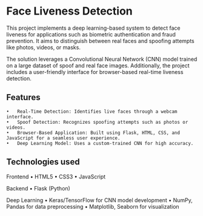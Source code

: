 


# Face Liveness Detection

This project implements a deep learning-based system to detect face liveness for applications such as biometric authentication and fraud prevention. It aims to distinguish between real faces and spoofing attempts like photos, videos, or masks.

The solution leverages a Convolutional Neural Network (CNN) model trained on a large dataset of spoof and real face images. Additionally, the project includes a user-friendly interface for browser-based real-time liveness detection.

## Features

	•	Real-Time Detection: Identifies live faces through a webcam interface.
	•	Spoof Detection: Recognizes spoofing attempts such as photos or videos.
	•	Browser-Based Application: Built using Flask, HTML, CSS, and JavaScript for a seamless user experience.
	•	Deep Learning Model: Uses a custom-trained CNN for high accuracy.
## Technologies used
Frontend
	•	HTML5
	•	CSS3
	•	JavaScript

Backend
	•	Flask (Python)

Deep Learning
	•	Keras/TensorFlow for CNN model development
	•	NumPy, Pandas for data preprocessing
	•	Matplotlib, Seaborn for visualization